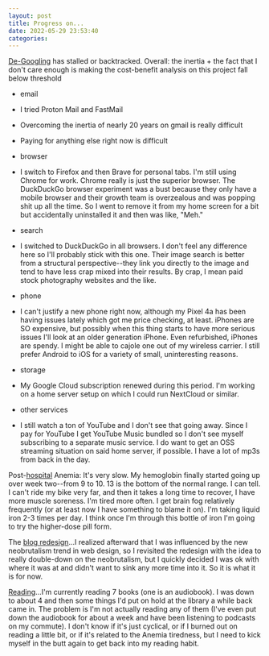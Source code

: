 ```yaml
---
layout: post
title: Progress on...
date: 2022-05-29 23:53:40
categories:
---
```


[De-Googling](https://daniel.industries/2022/04/30/de-googling/) has stalled or backtracked. Overall: the inertia + the fact that I don't care enough is making the cost-benefit analysis on this project fall below threshold

- email

- I tried Proton Mail and FastMail

- Overcoming the inertia of nearly 20 years on gmail is really difficult

- Paying for anything else right now is difficult
- browser

- I switch to Firefox and then Brave for personal tabs. I'm still using Chrome for work. Chrome really is just the superior browser. The DuckDuckGo browser experiment was a bust because they only have a mobile browser and their growth team is overzealous and was popping shit up all the time. So I went to remove it from my home screen for a bit but accidentally uninstalled it and then was like, "Meh."
- search

- I switched to DuckDuckGo in all browsers. I don't feel any difference here so I'll probably stick with this one. Their image search is better from a structural perspective--they link you directly to the image and tend to have less crap mixed into their results. By crap, I mean paid stock photography websites and the like.
- phone

- I can't justify a new phone right now, although my Pixel 4a has been having issues lately which got me price checking, at least. iPhones are SO expensive, but possibly when this thing starts to have more serious issues I'll look at an older generation iPhone. Even refurbished, iPhones are spendy. I might be able to cajole one out of my wireless carrier. I still prefer Android to iOS for a variety of small, uninteresting reasons.
- storage

- My Google Cloud subscription renewed during this period. I'm working on a home server setup on which I could run NextCloud or similar.
- other services

- I still watch a ton of YouTube and I don't see that going away. Since I pay for YouTube I get YouTube Music bundled so I don't see myself subscribing to a separate music service. I do want to get an OSS streaming situation on said home server, if possible. I have a lot of mp3s from back in the day.

Post-[hospital](https://daniel.industries/2022/05/08/the-hospital/) Anemia: It's very slow. My hemoglobin finally started going up over week two--from 9 to 10. 13 is the bottom of the normal range. I can tell. I can't ride my bike very far, and then it takes a long time to recover, I have more muscle soreness. I'm tired more often. I get brain fog relatively frequently (or at least now I have something to blame it on). I'm taking liquid iron 2-3 times per day. I think once I'm through this bottle of iron I'm going to try the higher-dose pill form.

The [blog redesign](https://daniel.industries/2022/05/19/new-things/)...I realized afterward that I was influenced by the new neobrutalism trend in web design, so I revisited the redesign with the idea to really double-down on the neobrutalism, but I quickly decided I was ok with where it was at and didn't want to sink any more time into it. So it is what it is for now.

[Reading](https://daniel.industries/2022/04/26/q1-reading/)...I'm currently reading 7 books (one is an audiobook). I was down to about 4 and then some things I'd put on hold at the library a while back came in. The problem is I'm not actually reading any of them (I've even put down the audiobook for about a week and have been listening to podcasts on my commute). I don't know if it's just cyclical, or if I burned out on reading a little bit, or if it's related to the Anemia tiredness, but I need to kick myself in the butt again to get back into my reading habit.

